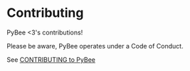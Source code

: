 # Contributing

PyBee <3's contributions!

Please be aware, PyBee operates under a Code of Conduct.

See [CONTRIBUTING to PyBee](http://pybee.org/contributing)

